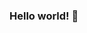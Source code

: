 ### Hello world! 👋

<!--
**wrongTactic/wrongTactic** is a ✨ _special_ ✨ repository because its `README.md` (this file) appears on your GitHub profile.

I'm Fabio Tatti and I'm a Data Science and Engineering Graduate at Politecnico di Torino. I will graduate in December with a Master Thesis about Facial Emotion Recognition (FER), called "An emotional coherence analysis with a multimodal Neural Network - A study based on a novel affective dataset of facial expressions ". My studies did focus on Machine Learning, Deep Learning and Big Data Analysis. 
- 🔭 I’m currently working on ...
- 🌱 I’m currently learning ...
- 👯 I’m looking to collaborate on ...
- 🤔 I’m looking for help with ...
- 💬 Ask me about ...
- 📫 How to reach me: ...
- 😄 Pronouns: ...
- ⚡ Fun fact: ...
-->
